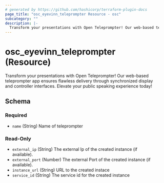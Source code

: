 ```yaml
---
# generated by https://github.com/hashicorp/terraform-plugin-docs
page_title: "osc_eyevinn_teleprompter Resource - osc"
subcategory: ""
description: |-
  Transform your presentations with Open Teleprompter! Our web-based teleprompter app ensures flawless delivery through synchronized display and controller interfaces. Elevate your public speaking experience today!
---
```


# osc_eyevinn_teleprompter (Resource)

Transform your presentations with Open Teleprompter! Our web-based teleprompter app ensures flawless delivery through synchronized display and controller interfaces. Elevate your public speaking experience today!



<!-- schema generated by tfplugindocs -->
## Schema

### Required

- `name` (String) Name of teleprompter

### Read-Only

- `external_ip` (String) The external Ip of the created instance (if available).
- `external_port` (Number) The external Port of the created instance (if available).
- `instance_url` (String) URL to the created instace
- `service_id` (String) The service id for the created instance
